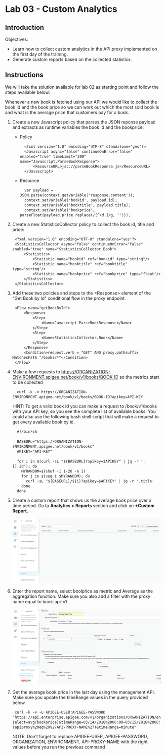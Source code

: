# Lab 03 - Custom Analytics

## Introduction

Objectives:

* Learn how to collect custom analytics in the API proxy implemented on the first day of the training.
* Generate custom reports based on the collected statistics.

## Instructions

We will take the solution available for lab 02 as starting point and follow the steps available below:

Whenever a new book is fetched using our API we would like to collect the book id and the book price so we can work out which the most sold book is and what is the average price that customers pay for a book.

1. Create a new Javascript policy that parses the JSON reponse payload and extracts as runtime variables the book id and the bookprice:

    * Policy

            <?xml version="1.0" encoding="UTF-8" standalone="yes"?>
            <Javascript async="false" continueOnError="false" enabled="true" timeLimit="200" name="Javascript.ParseBookResponse">
                <ResourceURL>jsc://parseBookResponse.js</ResourceURL>
            </Javascript>

    * Resource

            var payload = JSON.parse(context.getVariable('response.content'));
            context.setVariable('bookid', payload.id);
            context.setVariable('booktitle', payload.title);
            context.setVariable('bookprice', parseFloat(payload.price.replace(/[^\d.]/g, '')));

2. Create a new StatisticsCollector policy to collect the book id, title and price:

        <?xml version="1.0" encoding="UTF-8" standalone="yes"?>
        <StatisticsCollector async="false" continueOnError="false" enabled="true" name="StatisticsCollector.Book">
            <Statistics>
                <Statistic name="bookid" ref="bookid" type="string"/>
                <Statistic name="booktitle" ref="booktitle" type="string"/>
                <Statistic name="bookprice" ref="bookprice" type="float"/>
            </Statistics>
        </StatisticsCollector>

3. Add these two policies and steps to the &lt;Response&gt; element of the "Get Book by Id" conditional flow in the proxy endpoint.

        <Flow name="getBookById">
            <Response>
                <Step>
                    <Name>Javascript.ParseBookResponse</Name>
                </Step>
                <Step>
                    <Name>StatisticsCollector.Book</Name>
                </Step>
            </Response>
            <Condition>request.verb = "GET" AND proxy.pathsuffix MatchesPath "/books/*"</Condition>
        </Flow>

4. Make a few requests to https://ORGANIZATION-ENVIRONMENT.apigee.net/book/v1/books/BOOK-ID so the metrics start to be collected

         curl -k -v https://ORGANIZATION-ENVIRONMENT.apigee.net/book/v1/books/BOOK-ID?apikey=API-KEY
         
   HINT: To get a valid book id you can make a request to /book/v1/books with your API key, so you see the complete list of available books. You could also use the following bash shell script that will make a request to get every available book by id. 
   
         #!/bin/sh

         BASEURL="https://ORGANIZATION-ENVIRONMENT.apigee.net/book/v1/books"
         APIKEY="API-KEY"

         for i in $(curl -sL "${BASEURL}?apikey=$APIKEY" | jq -r '.[].id'); do
           MYRANDOM=$(shuf -i 1-20 -n 1)
           for j in $(seq 1 $MYRANDOM); do
             curl -sL "${BASEURL}/${i}?apikey=$APIKEY" | jq -r '.title'
           done
         done

5. Create a custom report that shows us the average book price over a time period. Go to **Analytics > Reports** section and click on **+Custom Report**.

    ![Add new report](images/add-new-report.png)

6. Enter the report name, select boolprice as metric and Average as the aggregation function. Make sure you also add a filter with the proxy name equal to book-api-v1

    ![Configure report](images/configure-report.png)

7. Get the average book price in the last day using the management API. Make sure you update the timeRange values in the query provided below 

        curl -k -v -u APIGEE-USER:APIGEE-PASSWORD "https://api.enterprise.apigee.com/v1/organizations/ORGANIZATION/environments/ENVIRONMENT/stats/?select=avg(bookprice)&timeRange=03/14/2018%2000:00~03/15/2018%2000:00&filter=(apiproxy%20eq%20%27API-PROXY-NAME%27)&timeRange=minute"
        
   NOTE: Don't forget to replace APIGEE-USER, APIGEE-PASSWORD, ORGANIZATION, ENVIRONMENT, API-PROXY-NAME with the right values before you run the previous command
